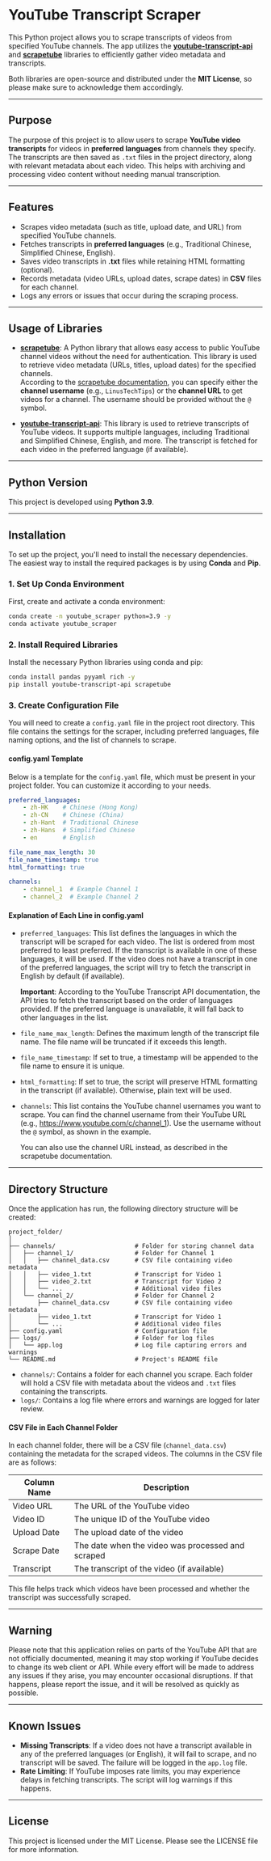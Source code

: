 # YouTube Transcript Scraper

This Python project allows you to scrape transcripts of videos from specified YouTube channels. The app utilizes the **[youtube-transcript-api](https://github.com/jdepoix/youtube-transcript-api)** and **[scrapetube](https://github.com/axelperret/scrapetube)** libraries to efficiently gather video metadata and transcripts.

Both libraries are open-source and distributed under the **MIT License**, so please make sure to acknowledge them accordingly.

---

## Purpose

The purpose of this project is to allow users to scrape **YouTube video transcripts** for videos in **preferred languages** from channels they specify. The transcripts are then saved as `.txt` files in the project directory, along with relevant metadata about each video. This helps with archiving and processing video content without needing manual transcription.

---

## Features

- Scrapes video metadata (such as title, upload date, and URL) from specified YouTube channels.
- Fetches transcripts in **preferred languages** (e.g., Traditional Chinese, Simplified Chinese, English).
- Saves video transcripts in **.txt** files while retaining HTML formatting (optional).
- Records metadata (video URLs, upload dates, scrape dates) in **CSV** files for each channel.
- Logs any errors or issues that occur during the scraping process.

---

## Usage of Libraries

- **[scrapetube](https://github.com/axelperret/scrapetube)**: A Python library that allows easy access to public YouTube channel videos without the need for authentication. This library is used to retrieve video metadata (URLs, titles, upload dates) for the specified channels.  
    According to the [scrapetube documentation](https://github.com/dermasmid/scrapetube), you can specify either the **channel username** (e.g., `LinusTechTips`) or the **channel URL** to get videos for a channel. The username should be provided without the `@` symbol.

- **[youtube-transcript-api](https://github.com/jdepoix/youtube-transcript-api)**: This library is used to retrieve transcripts of YouTube videos. It supports multiple languages, including Traditional and Simplified Chinese, English, and more. The transcript is fetched for each video in the preferred language (if available).

---

## Python Version

This project is developed using **Python 3.9**.

---

## Installation

To set up the project, you'll need to install the necessary dependencies. The easiest way to install the required packages is by using **Conda** and **Pip**.

### 1. Set Up Conda Environment
First, create and activate a conda environment:
```bash
conda create -n youtube_scraper python=3.9 -y
conda activate youtube_scraper
```

### 2. Install Required Libraries
Install the necessary Python libraries using conda and pip:
```bash
conda install pandas pyyaml rich -y
pip install youtube-transcript-api scrapetube
```

### 3. Create Configuration File
You will need to create a `config.yaml` file in the project root directory. This file contains the settings for the scraper, including preferred languages, file naming options, and the list of channels to scrape.

#### config.yaml Template
Below is a template for the `config.yaml` file, which must be present in your project folder. You can customize it according to your needs.
```yaml
preferred_languages:
    - zh-HK    # Chinese (Hong Kong)
    - zh-CN    # Chinese (China)
    - zh-Hant  # Traditional Chinese
    - zh-Hans  # Simplified Chinese
    - en       # English

file_name_max_length: 30
file_name_timestamp: true
html_formatting: true

channels:
    - channel_1  # Example Channel 1
    - channel_2  # Example Channel 2
```

#### Explanation of Each Line in config.yaml
- `preferred_languages`: This list defines the languages in which the transcript will be scraped for each video. The list is ordered from most preferred to least preferred. If the transcript is available in one of these languages, it will be used. If the video does not have a transcript in one of the preferred languages, the script will try to fetch the transcript in English by default (if available).

    **Important**: According to the YouTube Transcript API documentation, the API tries to fetch the transcript based on the order of languages provided. If the preferred language is unavailable, it will fall back to other languages in the list.

- `file_name_max_length`: Defines the maximum length of the transcript file name. The file name will be truncated if it exceeds this length.

- `file_name_timestamp`: If set to true, a timestamp will be appended to the file name to ensure it is unique.

- `html_formatting`: If set to true, the script will preserve HTML formatting in the transcript (if available). Otherwise, plain text will be used.

- `channels`: This list contains the YouTube channel usernames you want to scrape. You can find the channel username from their YouTube URL (e.g., https://www.youtube.com/c/channel_1). Use the username without the `@` symbol, as shown in the example.

    You can also use the channel URL instead, as described in the scrapetube documentation.

---

## Directory Structure
Once the application has run, the following directory structure will be created:
```
project_folder/
│
├── channels/                      # Folder for storing channel data
│   ├── channel_1/                 # Folder for Channel 1
│   │   ├── channel_data.csv       # CSV file containing video metadata
│   │   ├── video_1.txt            # Transcript for Video 1
│   │   ├── video_2.txt            # Transcript for Video 2
│   │   └── ...                    # Additional video files
│   └── channel_2/                 # Folder for Channel 2
│       ├── channel_data.csv       # CSV file containing video metadata
│       ├── video_1.txt            # Transcript for Video 1
│       └── ...                    # Additional video files
├── config.yaml                    # Configuration file
├── logs/                          # Folder for log files
│   └── app.log                    # Log file capturing errors and warnings
└── README.md                      # Project's README file
```

- `channels/`: Contains a folder for each channel you scrape. Each folder will hold a CSV file with metadata about the videos and `.txt` files containing the transcripts.
- `logs/`: Contains a log file where errors and warnings are logged for later review.

#### CSV File in Each Channel Folder
In each channel folder, there will be a CSV file (`channel_data.csv`) containing the metadata for the scraped videos. The columns in the CSV file are as follows:

| Column Name | Description |
|-------------|-------------|
| Video URL   | The URL of the YouTube video |
| Video ID    | The unique ID of the YouTube video |
| Upload Date | The upload date of the video |
| Scrape Date | The date when the video was processed and scraped |
| Transcript  | The transcript of the video (if available) |

This file helps track which videos have been processed and whether the transcript was successfully scraped.

---

## Warning
Please note that this application relies on parts of the YouTube API that are not officially documented, meaning it may stop working if YouTube decides to change its web client or API. While every effort will be made to address any issues if they arise, you may encounter occasional disruptions. If that happens, please report the issue, and it will be resolved as quickly as possible.

---

## Known Issues
- **Missing Transcripts**: If a video does not have a transcript available in any of the preferred languages (or English), it will fail to scrape, and no transcript will be saved. The failure will be logged in the `app.log` file.
- **Rate Limiting**: If YouTube imposes rate limits, you may experience delays in fetching transcripts. The script will log warnings if this happens.

---

## License
This project is licensed under the MIT License. Please see the LICENSE file for more information.